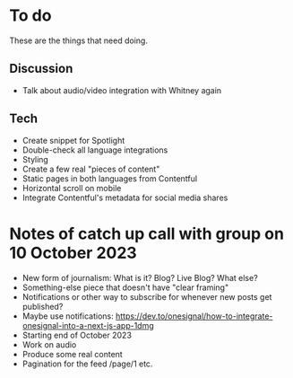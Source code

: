 # To do

These are the things that need doing.

## Discussion

* Talk about audio/video integration with Whitney again

## Tech

* Create snippet for Spotlight
* Double-check all language integrations
* Styling
* Create a few real "pieces of content"
* Static pages in both languages from Contentful
* Horizontal scroll on mobile
* Integrate Contentful's metadata for social media shares

# Notes of catch up call with group on 10 October 2023

* New form of journalism: What is it? Blog? Live Blog? What else?
* Something-else piece that doesn't have "clear framing"
* Notifications or other way to subscribe for whenever new posts get published?
* Maybe use notifications: https://dev.to/onesignal/how-to-integrate-onesignal-into-a-next-js-app-1dmg
* Starting end of October 2023
* Work on audio
* Produce some real content
* Pagination for the feed /page/1 etc.